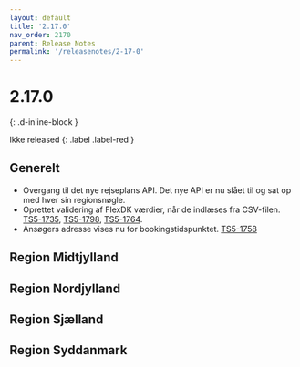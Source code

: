 ```yaml
---
layout: default
title: '2.17.0'
nav_order: 2170
parent: Release Notes
permalink: '/releasenotes/2-17-0'
---
```


# 2.17.0
{: .d-inline-block }

Ikke released
{: .label .label-red }

## Generelt
  - Overgang til det nye rejseplans API. Det nye API er nu slået til og sat op med hver sin regionsnøgle. 
  - Oprettet validering af FlexDK værdier, når de indlæses fra CSV-filen. [TS5-1735](https://sd.trifork.com/browse/TS5-1735), [TS5-1798](https://sd.trifork.com/browse/TS5-1798), [TS5-1764](https://sd.trifork.com/browse/TS5-1764).
  - Ansøgers adresse vises nu for bookingstidspunktet. [TS5-1758](https://sd.trifork.com/browse/TS5-1758)  

## Region Midtjylland

## Region Nordjylland

## Region Sjælland

## Region Syddanmark
